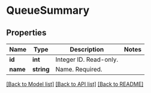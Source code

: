 # QueueSummary

## Properties
Name | Type | Description | Notes
------------ | ------------- | ------------- | -------------
**id** | **int** | Integer ID. Read-only. | 
**name** | **string** | Name. Required. | 

[[Back to Model list]](../README.md#documentation-for-models) [[Back to API list]](../README.md#documentation-for-api-endpoints) [[Back to README]](../README.md)


